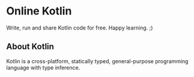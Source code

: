 # Online Kotlin

Write, run and share Kotlin code for free. Happy learning. ;)

## About Kotlin

Kotlin is a cross-platform, statically typed, general-purpose programming language with type inference.
